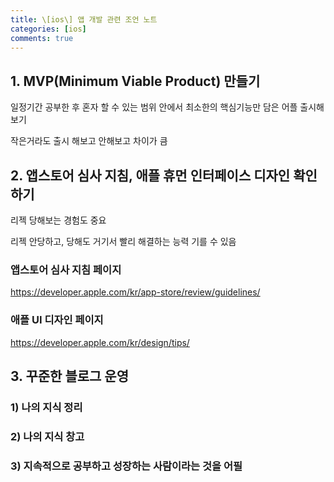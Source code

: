 ```yaml
---
title: \[ios\] 앱 개발 관련 조언 노트
categories: [ios]
comments: true
---
```


## 1. MVP(Minimum Viable Product) 만들기

일정기간 공부한 후 혼자 할 수 있는 범위 안에서 최소한의 핵심기능만 담은 어플 출시해보기

작은거라도 출시 해보고 안해보고 차이가 큼


## 2. 앱스토어 심사 지침, 애플 휴먼 인터페이스 디자인 확인하기

리젝 당해보는 경험도 중요

리젝 안당하고, 당해도 거기서 빨리 해결하는 능력 기를 수 있음

### 앱스토어 심사 지침 페이지
https://developer.apple.com/kr/app-store/review/guidelines/

### 애플 UI 디자인 페이지
https://developer.apple.com/kr/design/tips/


## 3. 꾸준한 블로그 운영

### 1) 나의 지식 정리

### 2) 나의 지식 창고

### 3) 지속적으로 공부하고 성장하는 사람이라는 것을 어필

